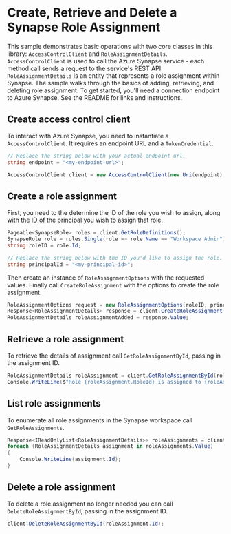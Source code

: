 # Create, Retrieve and Delete a Synapse Role Assignment

This sample demonstrates basic operations with two core classes in this library: `AccessControlClient` and `RoleAssignmentDetails`. `AccessControlClient` is used to call the Azure Synapse service - each method call sends a request to the service's REST API. `RoleAssignmentDetails` is an entity that represents a role assignment within Synapse. The sample walks through the basics of adding, retrieving, and deleting role assignment. To get started, you'll need a connection endpoint to Azure Synapse. See the README for links and instructions.

## Create access control client

To interact with Azure Synapse, you need to instantiate a `AccessControlClient`. It requires an endpoint URL and a `TokenCredential`.

```C# Snippet:CreateAccessControlClient
// Replace the string below with your actual endpoint url.
string endpoint = "<my-endpoint-url>";

AccessControlClient client = new AccessControlClient(new Uri(endpoint), new DefaultAzureCredential());
```

## Create a role assignment

First, you need to the determine the ID of the role you wish to assign, along with the ID of the principal you wish to assign that role.

```C# Snippet:PrepCreateRoleAssignment
Pageable<SynapseRole> roles = client.GetRoleDefinitions();
SynapseRole role = roles.Single(role => role.Name == "Workspace Admin");
string roleID = role.Id;

// Replace the string below with the ID you'd like to assign the role.
string principalId = "<my-principal-id>";
```

Then create an instance of `RoleAssignmentOptions` with the requested values. Finally call `CreateRoleAssignment` with the options to create the role assignment.

```C# Snippet:CreateRoleAssignment
RoleAssignmentOptions request = new RoleAssignmentOptions(roleID, principalId);
Response<RoleAssignmentDetails> response = client.CreateRoleAssignment(request);
RoleAssignmentDetails roleAssignmentAdded = response.Value;
```

## Retrieve a role assignment

To retrieve the details of assignment call `GetRoleAssignmentById`, passing in the assignment ID.

```C# Snippet:RetrieveRoleAssignment
RoleAssignmentDetails roleAssignment = client.GetRoleAssignmentById(roleAssignmentAdded.Id);
Console.WriteLine($"Role {roleAssignment.RoleId} is assigned to {roleAssignment.PrincipalId}.");
```

## List role assignments

To enumerate all role assignments in the Synapse workspace call `GetRoleAssignments`.

```C# Snippet:ListRoleAssignments
Response<IReadOnlyList<RoleAssignmentDetails>> roleAssignments = client.GetRoleAssignments();
foreach (RoleAssignmentDetails assignment in roleAssignments.Value)
{
    Console.WriteLine(assignment.Id);
}
```

## Delete a role assignment

To delete a role assignment no longer needed you can call `DeleteRoleAssignmentById`, passing in the assignment ID.

```C# Snippet:DeleteRoleAssignment
client.DeleteRoleAssignmentById(roleAssignment.Id);
```
